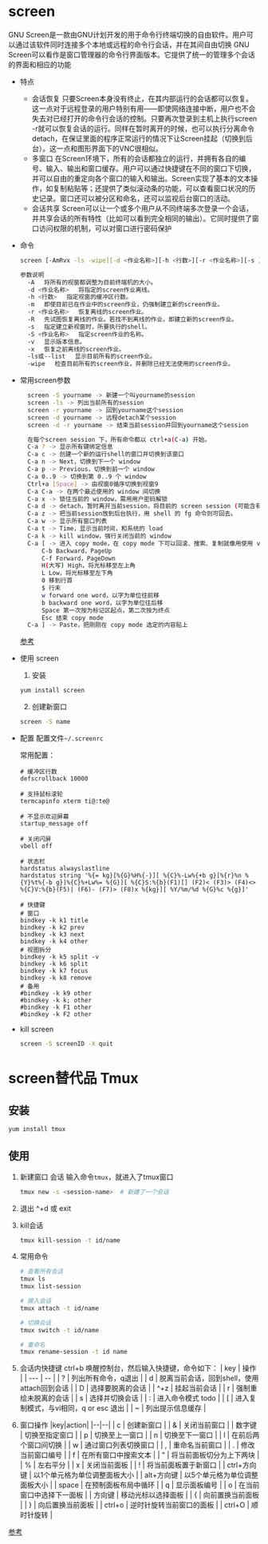 # screen
  GNU Screen是一款由GNU计划开发的用于命令行终端切换的自由软件。用户可以通过该软件同时连接多个本地或远程的命令行会话，并在其间自由切换
  GNU Screen可以看作是窗口管理器的命令行界面版本。它提供了统一的管理多个会话的界面和相应的功能
  - 特点
    - 会话恢复
    只要Screen本身没有终止，在其内部运行的会话都可以恢复。这一点对于远程登录的用户特别有用——即使网络连接中断，用户也不会失去对已经打开的命令行会话的控制。只要再次登录到主机上执行screen -r就可以恢复会话的运行。同样在暂时离开的时候，也可以执行分离命令detach，在保证里面的程序正常运行的情况下让Screen挂起（切换到后台）。这一点和图形界面下的VNC很相似。
    - 多窗口
    在Screen环境下，所有的会话都独立的运行，并拥有各自的编号、输入、输出和窗口缓存。用户可以通过快捷键在不同的窗口下切换，并可以自由的重定向各个窗口的输入和输出。Screen实现了基本的文本操作，如复制粘贴等；还提供了类似滚动条的功能，可以查看窗口状况的历史记录。窗口还可以被分区和命名，还可以监视后台窗口的活动。
    - 会话共享
    Screen可以让一个或多个用户从不同终端多次登录一个会话，并共享会话的所有特性（比如可以看到完全相同的输出）。它同时提供了窗口访问权限的机制，可以对窗口进行密码保护
  - 命令
    ```bash
    screen [-AmRvx -ls -wipe][-d <作业名称>][-h <行数>][-r <作业名称>][-s ][-S <作业名称>]

    参数说明
      -A 　将所有的视窗都调整为目前终端机的大小。
      -d <作业名称> 　将指定的screen作业离线。
      -h <行数> 　指定视窗的缓冲区行数。
      -m 　即使目前已在作业中的screen作业，仍强制建立新的screen作业。
      -r <作业名称> 　恢复离线的screen作业。
      -R 　先试图恢复离线的作业。若找不到离线的作业，即建立新的screen作业。
      -s 　指定建立新视窗时，所要执行的shell。
      -S <作业名称> 　指定screen作业的名称。
      -v 　显示版本信息。
      -x 　恢复之前离线的screen作业。
      -ls或--list 　显示目前所有的screen作业。
      -wipe 　检查目前所有的screen作业，并删除已经无法使用的screen作业。
    ```

  - 常用screen参数
    ```bash
      screen -S yourname -> 新建一个叫yourname的session
      screen -ls -> 列出当前所有的session
      screen -r yourname -> 回到yourname这个session
      screen -d yourname -> 远程detach某个session
      screen -d -r yourname -> 结束当前session并回到yourname这个session

      在每个screen session 下，所有命令都以 ctrl+a(C-a) 开始。
      C-a ? -> 显示所有键绑定信息
      C-a c -> 创建一个新的运行shell的窗口并切换到该窗口
      C-a n -> Next，切换到下一个 window 
      C-a p -> Previous，切换到前一个 window 
      C-a 0..9 -> 切换到第 0..9 个 window
      Ctrl+a [Space] -> 由视窗0循序切换到视窗9
      C-a C-a -> 在两个最近使用的 window 间切换 
      C-a x -> 锁住当前的 window，需用用户密码解锁
      C-a d -> detach，暂时离开当前session，将目前的 screen session (可能含有多个 windows) 丢到后台执行，并会回到还没进 screen 时的状态，此时在 screen session 里，每个 window 内运行的 process (无论是前台/后台)都在继续执行，即使 logout 也不影响。 
      C-a z -> 把当前session放到后台执行，用 shell 的 fg 命令则可回去。
      C-a w -> 显示所有窗口列表
      C-a t -> Time，显示当前时间，和系统的 load 
      C-a k -> kill window，强行关闭当前的 window
      C-a [ -> 进入 copy mode，在 copy mode 下可以回滚、搜索、复制就像用使用 vi 一样
          C-b Backward，PageUp 
          C-f Forward，PageDown 
          H(大写) High，将光标移至左上角 
          L Low，将光标移至左下角 
          0 移到行首 
          $ 行末 
          w forward one word，以字为单位往前移 
          b backward one word，以字为单位往后移 
          Space 第一次按为标记区起点，第二次按为终点 
          Esc 结束 copy mode 
      C-a ] -> Paste，把刚刚在 copy mode 选定的内容贴上
    ```
    [参考](https://www.cnblogs.com/mchina/archive/2013/01/30/2880680.html)

  - 使用 screen
    1. 安装
      ```bash
      yum install screen
      ```
    2. 创建新窗口
      ```bash
      screen -S name
      ```

  - 配置
    配置文件`~/.screenrc`

    常用配置：
    ```
    # 缓冲区行数
    defscrollback 10000

    # 支持鼠标滚轮
    termcapinfo xterm ti@:te@

    # 不显示欢迎屏幕
    startup_message off

    # 关闭闪屏
    vbell off

    # 状态栏
    hardstatus alwayslastline
    hardstatus string '%{= kg}[%{G}%H%{-}][ %{C}%-Lw%{+b g}[%{r}%n %{Y}%t%{-b g}]%{C}%+Lw%= %{G}][ %{C}S:%{b}(F1)[] (F2)< (F3)> (F4)<> %{C}V:%{b}(F5)| (F6)- (F7)> (F8)x %{kg}][ %Y/%m/%d %{G}%c %{g}]'

    # 快捷键
    # 窗口
    bindkey -k k1 title
    bindkey -k k2 prev
    bindkey -k k3 next
    bindkey -k k4 other
    # 视图拆分
    bindkey -k k5 split -v
    bindkey -k k6 split
    bindkey -k k7 focus
    bindkey -k k8 remove
    # 备用
    #bindkey -k k9 other
    #bindkey -k k; other
    #bindkey -k F1 other
    #bindkey -k F2 other
    ```


  - kill screen
    ```bash
    screen -S screenID -X quit
    ```


# screen替代品 Tmux
## 安装
```bash
yum install tmux
```
## 使用
1. 新建窗口  会话
    输入命令`tmux`，就进入了tmux窗口
    ```bash
    tmux new -s <session-name>  # 新建了一个会话
    ```
2. 退出
   ^+d 或 exit

3. kill会话
   ```bash
   tmux kill-session -t id/name
   ```

4. 常用命令
   ```bash
   # 查看所有会话
   tmux ls
   tmux list-session

   # 接入会话
   tmux attach -t id/name

   # 切换会话
   tmux switch -t id/name

   # 重命名
   tmux rename-session -t id name
   ```
5. 会话内快捷键
    ctrl+b 唤醒控制台，然后输入快捷键，命令如下：
   | key | 操作 |
   | --- | -- |
   | ? | 列出所有命令，q退出 |
   | d | 脱离当前会话，回到shell，使用attach回到会话 |
   | D | 选择要脱离的会话 |
   | ^+z | 挂起当前会话 |
   | r | 强制重绘未脱离的会话 |
   | s | 选择并切换会话 |
   | : | 进入命令模式 todo |
   | [ | 进入复制模式，与vi相同，q or esc 退出 |
   | ~ | 列出提示信息缓存 |
6. 窗口操作
   |key|action|
   |--|--|
   | c | 创建新窗口 |
   | & | 关闭当前窗口 |
   | 数字键 | 切换至指定窗口 |
   | p | 切换至上一窗口 |
   | n | 切换至下一窗口 |
   | l | 在前后两个窗口间切换 |
   | w | 通过窗口列表切换窗口 |
   | , | 重命名当前窗口 |
   | . | 修改当前窗口编号 |
   | f | 在所有窗口中搜索文本 |
   | " | 将当前面板切分为上下两块 |
   | % | 左右平分 |
   | x | 关闭当前面板 |
   | ! | 将当前面板置于新窗口 |
   | ctrl+方向键 | 以1个单元格为单位调整面板大小 |
   | alt+方向键 | 以5个单元格为单位调整面板大小 |
   | space | 在预制面板布局中循环 |
   | q | 显示面板编号 |
   | o | 在当前窗口中选择下一面板 |
   | 方向键 | 移动光标以选择面板 |
   | { | 向前置换当前面板 |
   | } | 向后置换当前面板 |
   | ctrl+o | 逆时针旋转当前窗口的面板 |
   | ctrl+O | 顺时针旋转 |

[参考](https://blog.csdn.net/gneveek/article/details/82803909)
